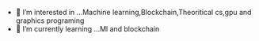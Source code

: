 - 👀 I’m interested in ...Machine learning,Blockchain,Theoritical cs,gpu and graphics programing
- 🌱 I’m currently learning ...Ml and blockchain





<!---
Raz-svg/Raz-svg is a ✨ special ✨ repository because its `README.md` (this file) appears on your GitHub profile.
You can click the Preview link to take a look at your changes.
--->
